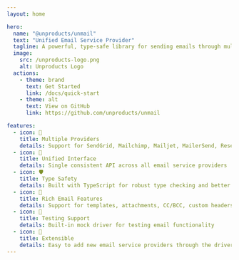 ```yaml
---
layout: home

hero:
  name: "@unproducts/unmail"
  text: "Unified Email Service Provider"
  tagline: A powerful, type-safe library for sending emails through multiple providers with a single interface
  image:
    src: /unproducts-logo.png
    alt: Unproducts Logo
  actions:
    - theme: brand
      text: Get Started
      link: /docs/quick-start
    - theme: alt
      text: View on GitHub
      link: https://github.com/unproducts/unmail

features:
  - icon: 🚀
    title: Multiple Providers
    details: Support for SendGrid, Mailchimp, Mailjet, MailerSend, Resend, Postmark, and more
  - icon: 🔄
    title: Unified Interface
    details: Single consistent API across all email service providers
  - icon: 🛡️
    title: Type Safety
    details: Built with TypeScript for robust type checking and better developer experience
  - icon: 📧
    title: Rich Email Features
    details: Support for templates, attachments, CC/BCC, custom headers, and more
  - icon: 🧪
    title: Testing Support
    details: Built-in mock driver for testing email functionality
  - icon: 🔌
    title: Extensible
    details: Easy to add new email service providers through the driver interface
---
```


<style>
:root {
  --vp-home-hero-name-color: transparent;
  --vp-home-hero-name-background: -webkit-linear-gradient(120deg, #9BA5DE 30%, #8188D3);

  --vp-home-hero-image-background-image: linear-gradient(-45deg, #22223B 50%, #9BA5DE 50%);
  --vp-home-hero-image-filter: blur(44px);
}

@media (min-width: 640px) {
  :root {
    --vp-home-hero-image-filter: blur(56px);
  }
}

@media (min-width: 960px) {
  :root {
    --vp-home-hero-image-filter: blur(68px);
  }
}
</style>
